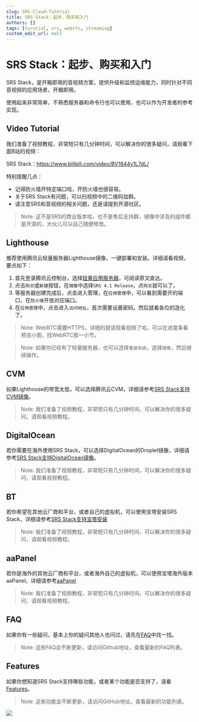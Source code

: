 ```yaml
---
slug: SRS-Cloud-Tutorial
title: SRS Stack：起步、购买和入门
authors: []
tags: [turotial, srs, webrtc, streaming]
custom_edit_url: null
---
```


# SRS Stack：起步、购买和入门

SRS Stack，是开箱即用的音视频方案，提供升级和监控运维能力，同时针对不同音视频的应用场景，开箱即用。

使用起来非常简单，不熟悉服务器和命令行也可以使用，也可以作为开发者的参考实现。

<!--truncate-->

## Video Tutorial

我们准备了视频教程，非常短只有几分钟时间，可以解决你的很多疑问，请观看下面B站的视频：

SRS Stack：https://www.bilibili.com/video/BV1844y1L7dL/

特别提醒几点：

* 记得防火墙开特定端口哈，开防火墙也很容易。
* 关于SRS Stack有问题，可以扫视频中的二维码加群。
* 请注意SRS和音视频的相关问题，还是请提到开源社区。

> Note: 这不是SRS的商业版本哈，也不是售后支持群，镜像中涉及的组件都是开源的，大伙儿可以自己随便修改。

## Lighthouse

推荐使用腾讯云轻量服务器Lighthouse镜像，一键部署和安装。详细请看视频，要点如下：

1. 首先登录腾讯云控制台，选择[轻量应用服务器](https://console.cloud.tencent.com/lighthouse)，可阅读原文直达。
1. 点击`购买`或`新建`按钮，在`镜像`中选择`SRS 4.1 Release`，点`购买`就可以了。
1. 等服务器创建完成后，点击进入管理，在`应用管理`中，可以看到需要开的端口，在`防火墙`开放对应端口。
1. 在`应用管理`中，点击进入`访问地址`，首次需要设置密码，然后就看各位的造化了。

> Note: WebRTC需要HTTPS，详细的就请观看视频了哈，可以在进度条看预览小图，找WebRTC那一小节。

> Note: 如果你已经有了轻量服务器，也可以选择`重装系统`，选择`镜像`，然后继续操作。

## CVM

如果Lighthouse的带宽太低，可以选择腾讯云CVM，详细请参考[SRS Stack支持CVM镜像](https://mp.weixin.qq.com/s/x-PjoKjJj6HRF-eCKX0KzQ)。

> Note: 我们准备了视频教程，非常短只有几分钟时间，可以解决你的很多疑问，请观看视频教程。

## DigitalOcean

若你需要在海外使用SRS Stack，可以选择DigitalOcean的Droplet镜像，详细请参考[SRS Stack支持DigitalOcean镜像](https://mp.weixin.qq.com/s/_GcJm15BGv1qbmHixPQAGQ)。

> Note: 我们准备了视频教程，非常短只有几分钟时间，可以解决你的很多疑问，请观看视频教程。

## BT

若你希望在其他云厂商和平台，或者自己的虚拟机，可以使用宝塔安装SRS Stack，详细请参考[SRS Stack支持宝塔安装](https://mp.weixin.qq.com/s/nutc5eJ73aUa4Hc23DbCwQ)

> Note: 我们准备了视频教程，非常短只有几分钟时间，可以解决你的很多疑问，请观看视频教程。

## aaPanel

若你是海外的其他云厂商和平台，或者海外自己的虚拟机，可以使用宝塔海外版本aaPanel，详细请参考[aaPanel](https://blog.ossrs.io/how-to-setup-a-video-streaming-service-by-aapanel-9748ae754c8c)

> Note: 我们准备了视频教程，非常短只有几分钟时间，可以解决你的很多疑问，请观看视频教程。

## FAQ

如果你有一些疑问，基本上你的疑问其他人也问过，请先在[FAQ](https://github.com/ossrs/srs-stack/issues/4)中找一找。

> Note: 这些FAQ会不断更新，请访问Github地址，查看最新的FAQ列表。

## Features

如果你想知道SRS Stack支持哪些功能，或者某个功能是否支持了，请看[Features](https://github.com/ossrs/srs/issues/2856)。

> Note: 这些功能会不断更新，请访问GitHub地址，查看最新的功能列表。

![](https://ossrs.net/gif/v1/sls.gif?site=ossrs.net&path=/lts/blog-zh/22-04-09-SRS-Cloud-Tutorial)


